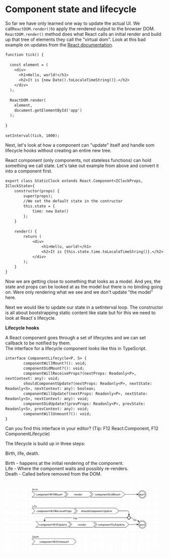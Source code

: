 # Component state and lifecycle

So far we have only learned one way to update the actual UI. We call`ReactDOM.render()`to apply the rendered output to the browser DOM. `ReactDOM.render()` method does what React calls an initial render and build up that tree of elements they call the "virtual dom". Look at this bad example on updates from the [React documentation](https://facebook.github.io/react/docs/state-and-lifecycle.html).

```
function tick() {

  const element = (
    <div>
      <h1>Hello, world!</h1>
      <h2>It is {new Date().toLocaleTimeString()}.</h2>
    </div>
  );

  ReactDOM.render(
    element,
    document.getElementById('app')
  );

}

setInterval(tick, 1000);
```

Next, let's look at how a component can "update" itself and handle som lifecycle hooks without creating an entire new tree.

React component \(only components, not stateless functions\) can hold something we call state. Let's take out example from above and convert it into a component first.

```
export class StaticClock extends React.Component<IClockProps, IClockState>{
    constructor(props) {
        super(props);
        //We set the default state in the contructor
        this.state = {
            time: new Date()
        };
    }

    render() {
        return (
            <div>
                <h1>Hello, world!</h1>
                <h2>It is {this.state.time.toLocaleTimeString()}.</h2>
            </div>
        );
    }
}
```

Now we are getting close to something that looks as a model. And yes, the state and props can be looked at as the model but there is no binding going on. Were only rendering what we see and we don't update "the model" here.

Next we would like to update our state in a setInterval loop. The constructor is all about bootstrapping static content like state but for this we need to look at React´s lifecycle.

**Lifecycle hooks**

A React component goes through a set of lifecycles and we can set callback to be notified by them.  
The interface for a lifecycle component looks like this in TypeScript.

```
interface ComponentLifecycle<P, S> {
        componentWillMount?(): void;
        componentDidMount?(): void;
        componentWillReceiveProps?(nextProps: Readonly<P>, nextContext: any): void;
        shouldComponentUpdate?(nextProps: Readonly<P>, nextState: Readonly<S>, nextContext: any): boolean;
        componentWillUpdate?(nextProps: Readonly<P>, nextState: Readonly<S>, nextContext: any): void;
        componentDidUpdate?(prevProps: Readonly<P>, prevState: Readonly<S>, prevContext: any): void;
        componentWillUnmount?(): void;
}
```

Can you find this interface in your editor? \(Tip: F12 React.Component, F12 ComponentLifecycle\)

The lifecycle is build up in three steps:

Birth, life, death.

Birth - happens at the initial rendering of the component.  
Life - Where the component waits and possibly re-renders.  
Death - Called before removed from the DOM.

##### ![](/assets/lifecycle.png)

 

